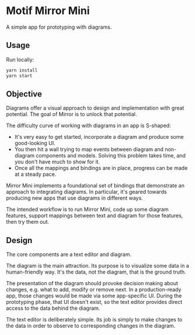# Motif Mirror Mini

A simple app for prototyping with diagrams.

## Usage

Run locally:

```sh
yarn install
yarn start
```

## Objective

Diagrams offer a visual approach to design and implementation with great potential. The goal of Mirror is to unlock that potential.

The difficulty curve of working with diagrams in an app is S-shaped:
- It's very easy to get started, incorporate a diagram and produce some good-looking UI.
- You then hit a wall trying to map events between diagram and non-diagram components and models. Solving this problem takes time, and you don't have much to show for it.
- Once all the mappings and bindings are in place, progress can be made at a steady pace.

Mirror Mini implements a foundational set of bindings that demonstrate an approach to integrating diagrams. In particular, it's geared towards producing new apps that use diagrams in different ways.

The intended workflow is to run Mirror Mini, code up some diagram features, support mappings between text and diagram for those features, then try them out.

## Design

The core components are a text editor and diagram.

The diagram is the main attraction. Its purpose is to visualize some data in a human-friendly way. It's the data, not the diagram, that is the ground truth.

The presentation of the diagram should provoke decision making about changes, e.g. what to add, modify or remove next. In a production-ready app, those changes would be made via some app-specific UI. During the prototyping phase, that UI doesn't exist, so the text editor provides direct access to the data behind the diagram.

The text editor is deliberately simple. Its job is simply to make changes to the data in order to observe to corresponding changes in the diagram.
